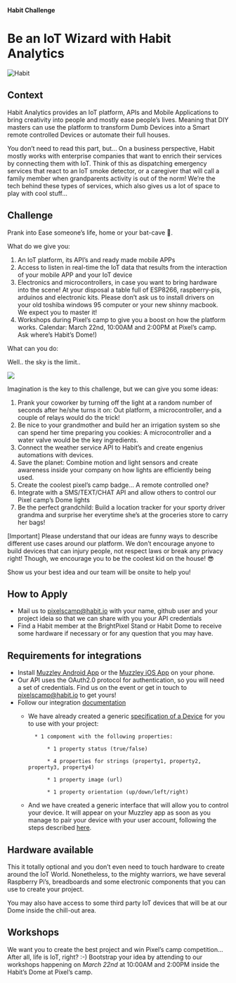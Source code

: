 **Habit Challenge**

# Be an IoT Wizard with Habit Analytics

![Habit](https://github.com/habitio/PixelsCamp-Challenge/blob/master/illustration.png)

## Context
Habit Analytics provides an IoT platform, APIs and Mobile Applications to bring creativity into people and mostly ease people’s lives. Meaning that DIY masters can use the platform to transform Dumb Devices into a Smart remote controlled Devices or automate their full houses.

You don’t need to read this part, but... On a business perspective, Habit mostly works with enterprise companies that want to enrich their services by connecting them with IoT. Think of this as dispatching emergency services that react to an IoT smoke detector, or a caregiver that will call a family member when grandparents activity is out of the norm! We’re the tech behind these types of services, which also gives us a lot of space to play with cool stuff...


## Challenge
Prank into Ease someone’s life, home or your bat-cave 🦇.

What do we give you:

1. An IoT platform, its API’s and ready made mobile APPs
2. Access to listen in real-time the IoT data that results from the interaction of your mobile APP and your IoT device
3. Electronics and microcontrollers, in case you want to bring hardware into the scene! At your disposal a table full of ESP8266, raspberry-pis, arduinos and electronic kits. Please don’t ask us to install drivers on your old toshiba windows 95 computer or your new shinny macbook. We expect you to master it!
4. Workshops during Pixel’s camp to give you a boost on how the platform works. Calendar: March 22nd, 10:00AM and 2:00PM at Pixel’s camp. Ask where’s Habit’s Dome!)

What can you do:

Well.. the sky is the limit..

![](https://media1.tenor.com/images/66a8ecfb5452143f413a169196b846a1/tenor.gif?itemid=9327373)

Imagination is the key to this challenge, but we can give you some ideas:

1. Prank your coworker by turning off the light at a random number of seconds after he/she turns it on: Out platform, a microcontroller, and a couple of relays would do the trick!
2. Be nice to your grandmother and build her an irrigation system so she can spend her time preparing you cookies: A microcontroller and a water valve would be the key ingredients. 
3. Connect the weather service API to Habit’s and create engenius automations with devices. 
4. Save the planet: Combine motion and light sensors and create awareness inside your company on how lights are efficiently being used.
5. Create the coolest pixel’s camp badge… A remote controlled one? 
6. Integrate with a SMS/TEXT/CHAT API and allow others to control our Pixel camp’s Dome lights 
7. Be the perfect grandchild: Build a location tracker for your sporty driver grandma and surprise her everytime she’s at the groceries store to carry her bags!

[Important] Please understand that our ideas are funny ways to describe different use cases around our platform. We don’t encourage anyone to build devices that can injury people, not respect laws or break any privacy right! Though, we encourage you to be the coolest kid on the house! 😎

Show us your best idea and our team will be onsite to help you!

    
## How to Apply
* Mail us to pixelscamp@habit.io with your name, github user and your project ideia so that we can share with you your API credentials 
* Find a Habit member at the BrightPixel Stand or Habit Dome to receive some hardware if necessary or for any question that you may have.



## Requirements for integrations
* Install [Muzzley Android App](https://cdn.muzzley.com/apk/muzzley-v3-qa.apk) or the [Muzzley iOS App](https://testflight.apple.com/join/Hkp6sYjM) on your phone.
* Our API uses the OAuth2.0 protocol for authentication, so you will need a set of credentials. Find us on the event or get in touch to [pixelscamp@habit.io](pixelscamp@habit.io) to get yours!
* Follow our integration [documentation](https://habitio.docs.apiary.io) 
    * We have already created a generic [specification of a Device](https://habitio.docs.apiary.io/#introduction/meaningful-communication-(specification)) for you to use with your project:
    
            * 1 compoment with the following properties:
            
                * 1 property status (true/false)    

                * 4 properties for strings (property1, property2, property3, property4)
              
                * 1 property image (url)
                
                * 1 property orientation (up/down/left/right)
                
    * And we have created a generic interface that will allow you to control your device. It will appear on your Muzzley app as soon as you manage to pair your device with your user account, following the steps described [here](https://habitio.docs.apiary.io/#introduction/integrate-devices).
            
    
## Hardware available
This it totally optional and you don’t even need to touch hardware to create around the IoT World. Nonetheless, to the mighty warriors, we have several Raspberry Pi’s, breadboards and some electronic components that you can use to create your project. 

You may also have access to some third party IoT devices that will be at our Dome inside the chill-out area. 


## Workshops
We want you to create the best project and win Pixel’s camp competition… After all, life is IoT, right? :-)
Bootstrap your idea by attending to our workshops happening on *March 22nd* at 10:00AM and 2:00PM inside the Habit’s Dome at Pixel’s camp. 



